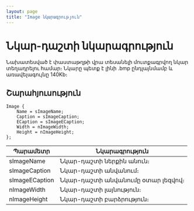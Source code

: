 ```yaml
---
layout: page
title: "Image նկարագրություն"
---
```


# Նկար-դաշտի նկարագրություն

Նախատեսված է փաստաթղթի վրա տեսանելի մուտքագրվող նկար տեղադրելու համար։ Նկարը պետք է լինի .bmp ընդլայնմամբ և առավելագույնը 140Kb։

## Շարահյուսություն

``` as4x
Image {
    Name = sImageName; 
    Caption = sImageCaption; 
    ECaption = sImageECaption;
    Width = nImageWidth;
    Height = nImageHeight; 
}; 
```
	
| Պարամետր | Նկարագրություն |
|--|--|
| sImageName | Նկար-դաշտի ներքին անուն։ |
| sImageCaption | Նկար-դաշտի անվանում։ |
| sImageECaption | Նկար-դաշտի անվանումը օտար լեզվով։ |
| nImageWidth | Նկար-դաշտի լայնություն։ |
| nImageHeight | Նկար-դաշտի բարձրություն։ |